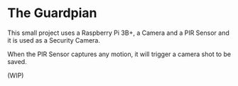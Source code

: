 # The Guardpian

This small project uses a Raspberry Pi 3B+, a Camera and a PIR Sensor and it is used as a Security Camera.

When the PIR Sensor captures any motion, it will trigger a camera shot to be saved.



(WIP)
